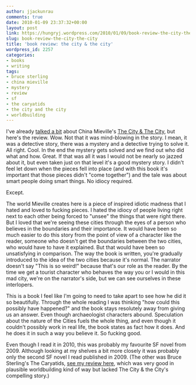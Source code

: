 ```yaml
---
author: jjackunrau
comments: true
date: 2010-01-09 23:37:32+00:00
layout: post
link: https://hungryj.wordpress.com/2010/01/09/book-review-the-city-the-city/
slug: book-review-the-city-the-city
title: 'book review: the city & the city'
wordpress_id: 2257
categories:
- books
- writing
tags:
- bruce sterling
- china mieville
- mystery
- review
- sf
- the caryatids
- the city and the city
- worldbuilding
---
```


I've already [talked a bit](http://thedubiousmonk.net/2010/01/06/that-was-a-long-goddamned-day/) about China Mieville's [The City & The City](http://www.librarything.com/work/7702396), but here's the review. Wow. Not that it was mind-blowing in the story. I mean, it was a detective story, there was a mystery and a detective trying to solve it. All right. Cool. In the end the mystery gets solved and we find out who did what and how. Great. If that was all it was I would not be nearly so jazzed about it, but even taken just on that level it's a good mystery story. I didn't feel let down when the pieces fell into place (and with this book it's important that those pieces didn't "come together") and the tale was about smart people doing smart things. No idiocy required.

Except. 

The world Mieville creates here is a piece of inspired idiotic madness that I hated and loved to fucking pieces. I hated the idiocy of people living right next to each other being forced to "unsee" the things that were right there. But I loved that we're seeing these cities through the eyes of a person who believes in the boundaries and their importance. It would have been so much easier to do this story from the point of view of a character like the reader, someone who doesn't get the boundaries between the two cities, who would have to have it explained. But that would have been so unsatisfying in comparison. The way the book is written, you're gradually introduced to the idea of the two cities because it's normal. The narrator doesn't say "This is so weird!" because that's our role as the reader. By the time we get a tourist character who behaves the way you or I would in this mad city, we're on the narrator's side, but we can see ourselves in these interlopers.

This is a book I feel like I'm going to need to take apart to see how he did it so beautifully. Through the whole reading I was thinking "how could this possibly have happened?" and the book stays resolutely away from giving us an answer. Even though archaeologist characters abound. Speculation about the nature of the Cities fuels the whole thing, and even though it couldn't possibly work in real life, the book states as fact how it does. And he does it in such a way you believe it. So fucking good.

Even though I read it in 2010, this was probably my favourite SF novel from 2009. Although looking at my shelves a bit more closely it was probably only the second SF novel I read published in 2009. (The other was Bruce Sterling's The Caryatids, [see my review here](http://thedubiousmonk.net/2009/04/07/book-review-the-caryatids/), which was very good in plausible worldbuilding kind of way but lacked The City & the City's compelling story.)
